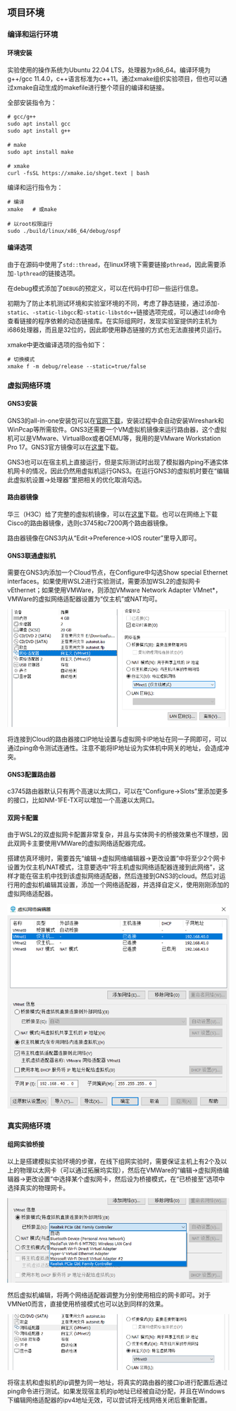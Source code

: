## 项目环境

### 编译和运行环境

#### 环境安装

实验使用的操作系统为Ubuntu 22.04 LTS，处理器为x86_64。编译环境为g++/gcc 11.4.0，c++语言标准为c++11。通过xmake组织实验项目，但也可以通过xmake自动生成的makefile进行整个项目的编译和链接。

全部安装指令为：

```shell
# gcc/g++
sudo apt install gcc
sudo apt install g++

# make
sudo apt install make

# xmake
curl -fsSL https://xmake.io/shget.text | bash
```

编译和运行指令为：

```shell
# 编译
xmake   # 或make

# 以root权限运行
sudo ./build/linux/x86_64/debug/ospf
```

#### 编译选项

由于在源码中使用了`std::thread`，在linux环境下需要链接`pthread`，因此需要添加`-lpthread`的链接选项。

在debug模式添加了`DEBUG`的预定义，可以在代码中打印一些运行信息。

初期为了防止本机测试环境和实验室环境的不同，考虑了静态链接，通过添加`-static`、`-static-libgcc`和`-static-libstdc++`链接选项完成，可以通过`ldd`命令查看链接的程序依赖的动态链接库。在实际组网时，发现实验室提供的主机为i686处理器，而且是32位的，因此即使用静态链接的方式也无法直接拷贝运行。

xmake中更改编译选项的指令如下：

```shell
# 切换模式
xmake f -m debug/release --static=true/false 
```

### 虚拟网络环境

#### GNS3安装

GNS3的all-in-one安装包可以在[官网下载](https://www.gns3.com/software/download)，安装过程中会自动安装Wireshark和WinPcap等所需软件。GNS3还需要一个VM虚拟机镜像来运行路由器，这个虚拟机可以是VMware、VirtualBox或者QEMU等，我用的是VMware Workstation Pro 17。GNS3官方镜像可以在[这里](https://gns3.com/software/download-vm)下载。

GNS3也可以在宿主机上直接运行，但是实际测试时出现了模拟器内ping不通实体机网卡的情况，因此仍然用虚拟机运行GNS3。在运行GNS3的虚拟机时要在“编辑此虚拟机设置->处理器”里把相关的优化取消勾选。

#### 路由器镜像

华三（H3C）给了完整的虚拟机镜像，可以在[这里](https://www.h3c.com/cn/d_202307/1890428_30005_0.htm)下载。也可以在网络上下载Cisco的路由器镜像，选则c3745和c7200两个路由器镜像。

路由器镜像在GNS3内从“Edit->Preference->IOS router”里导入即可。

#### GNS3联通虚拟机

需要在GNS3内添加一个Cloud节点，在Configure中勾选Show special Ethernet interfaces。如果使用WSL2进行实验测试，需要添加WSL2的虚拟网卡vEthernet；如果使用VMWare，则添加VMware Network Adapter VMnet*，VMWare的虚拟网络适配器设置为“仅主机”或NAT均可。

![](./imgs/vmware-net-setting1-virt.png)

将连接到Cloud的路由器接口IP地址设置与虚拟网卡IP地址在同一子网即可，可以通过ping命令测试连通性。注意不能将IP地址设为实体机中网关的地址，会造成冲突。

#### GNS3配置路由器

c3745路由器默认只有两个高速以太网口，可以在“Configure->Slots”里添加更多的接口，比如NM-1FE-TX可以增加一个高速以太网口。

#### 双网卡配置

由于WSL2的双虚拟网卡配置非常复杂，并且与实体网卡的桥接效果也不理想，因此双网卡主要使用VMWare的虚拟网络适配器完成。

搭建仿真环境时，需要首先“编辑->虚拟网络编辑器->更改设置”中将至少2个网卡设置为仅主机/NAT模式，注意要选中“将主机虚拟网络适配器连接到此网络”，这样才能在宿主机中找到该虚拟网络适配器，然后连接到GNS3的cloud。然后对运行用的虚拟机编辑其设置，添加一个网络适配器，并选择自定义，使用刚刚添加的虚拟网络适配器。

![](./imgs/vmware-net-setting2-virt.png)

### 真实网络环境

#### 组网实验桥接

以上是搭建模拟实验环境的步骤，在线下组网实验时，需要保证主机上有2个及以上的物理以太网卡（可以通过拓展坞实现），然后在VMWare的“编辑->虚拟网络编辑器->更改设置”中选择某个虚拟网卡，然后设为桥接模式，在“已桥接至”选项中选择真实的物理网卡。

![](./imgs/vmware-net-setting2-phy.png)

然后虚拟机编辑，将两个网络适配器调整为分别使用相应的网卡即可。对于VMNet0而言，直接使用桥接模式也可以达到同样的效果。

![](./imgs/vmware-net-setting1-phy.png)

将宿主机和虚拟机的ip调整为同一地址，将真实的路由器的接口ip进行配置后通过ping命令进行测试。如果发现宿主机的ip地址已经被自动分配，并且在Windows下编辑网络适配器的ipv4地址无效，可以尝试将无线网络关闭后重新配置。